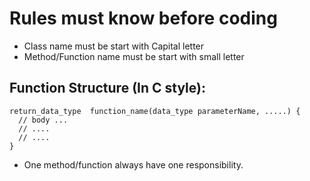 # Rules must know before coding

- Class name must be start with Capital letter
- Method/Function name must be start with small letter

## Function Structure (In C style):
```
return_data_type  function_name(data_type parameterName, .....) {
  // body ...
  // ....
  // ....
}

```
-  One method/function always have one responsibility.
